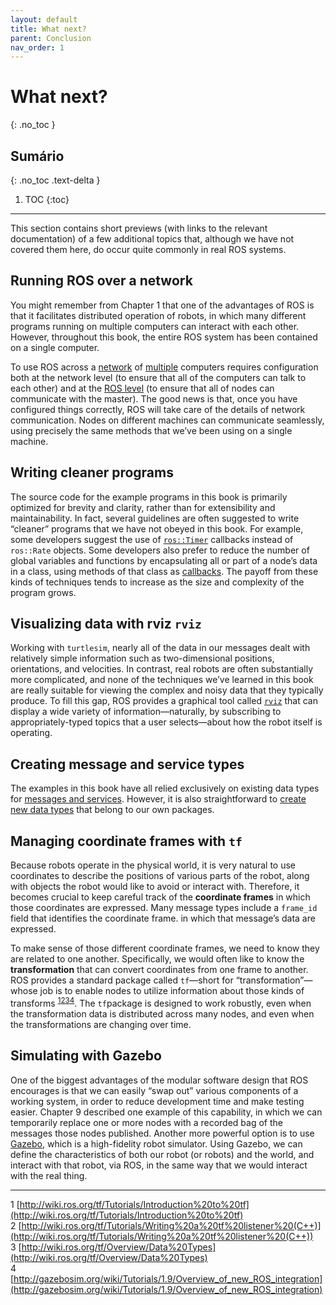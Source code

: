 ```yaml
---
layout: default
title: What next?
parent: Conclusion
nav_order: 1
---
```


# What next?
{: .no_toc }

## Sumário
{: .no_toc .text-delta }

1. TOC
{:toc}
---

This section contains short previews (with links to the relevant documentation) of a few
additional topics that, although we have not covered them here, do occur quite commonly
in real ROS systems.

## Running ROS over a network

You might remember from Chapter 1 that one of the advantages of ROS is that it facilitates distributed operation of robots, in which many different programs running on multiple computers can interact with each other. However,
throughout this book, the entire ROS system has been contained on a single computer.

To use ROS across a [network](http://wiki.ros.org/ROS/NetworkSetup) of [multiple](http://wiki.ros.org/ROS/Tutorials/MultipleMachines) computers requires configuration both at the
network level (to ensure that all of the computers can talk to each other) and at the [ROS level](http://wiki.ros.org/ROS/EnvironmentVariables) (to ensure that all of nodes can communicate with the master). 
The good news is that, once you have configured things correctly, ROS will take care of the details of network communication. Nodes on different machines can communicate seamlessly,
using precisely the same methods that we’ve been using on a single machine.

## Writing cleaner programs

The source code for the example programs in this book is primarily optimized for brevity and clarity, rather than for extensibility and maintainability.
In fact, several guidelines are often suggested to write “cleaner” programs that we have not
obeyed in this book. For example, some developers suggest the use of [`ros::Timer`](http://wiki.ros.org/roscpp/Overview/Timers) callbacks instead of `ros::Rate` objects.
Some developers also prefer to reduce the number of global variables and functions by encapsulating all or part of a node’s data in a class, using methods of that class 
as [callbacks](http://wiki.ros.org/roscpp_tutorials/Tutorials/UsingClassMethodsAsCallbacks). The payoff from these kinds of techniques tends to increase as the size and 
complexity of the program grows.

## Visualizing data with rviz `rviz`

Working with `turtlesim`, nearly all of the data in our messages dealt with relatively simple information such as two-dimensional positions, orientations, and velocities. 
In contrast, real robots are often substantially more complicated, and none of the techniques we’ve learned in this book are really suitable for viewing the complex and 
noisy data that they typically produce. To fill this gap, ROS provides a graphical tool called [`rviz`](http://wiki.ros.org/rviz) that can display a wide variety of information—naturally, by subscribing 
to appropriately-typed topics that a user selects—about how the robot itself is operating.

## Creating message and service types

The examples in this book have all relied exclusively on existing data types for [messages and services](http://wiki.ros.org/ROS/Tutorials/CreatingMsgAndSrv). However, it is also straightforward to
[create new data types](http://wiki.ros.org/ROS/Tutorials/DefiningCustomMessages) that belong to our own packages.

## Managing coordinate frames with `tf`

Because robots operate in the physical world, it
is very natural to use coordinates to describe the positions of various parts of the robot,
along with objects the robot would like to avoid or interact with. Therefore, it becomes crucial 
to keep careful track of the **coordinate frames** in which those coordinates are expressed. Many message types include 
a `frame_id` field that identifies the coordinate frame.
in which that message’s data are expressed. 

To make sense of those different coordinate frames, we need to know they are related
to one another. Specifically, we would often like to know the **transformation** that can
convert coordinates from one frame to another. ROS provides a standard package called
`tf`—short for “transformation”—whose job is to enable nodes to utilize information about
those kinds of transforms <sup>[1](#fn1)</sup><sup>[2](#fn2)</sup><sup>[3](#fn3)</sup><sup>[4](#fn4)</sup>. The `tf`package is designed to work robustly, even
when the transformation data is distributed across many nodes, and even when the transformations are changing over time.

## Simulating with Gazebo

One of the biggest advantages of the modular software design
that ROS encourages is that we can easily “swap out” various components of a working system, in order to reduce development time and make testing easier. Chapter 9 described
one example of this capability, in which we can temporarily replace one or more nodes
with a recorded bag of the messages those nodes published. Another more powerful option is to use [Gazebo](http://gazebosim.org/wiki/Tutorials/1.9/Overview_of_new_ROS_integration), which is a high-fidelity robot simulator.
Using Gazebo, we can
define the characteristics of both our robot (or robots) and the world, and interact with
that robot, via ROS, in the same way that we would interact with the real thing.


____
<a name="fn1">1</a> [http://wiki.ros.org/tf/Tutorials/Introduction%20to%20tf](http://wiki.ros.org/tf/Tutorials/Introduction%20to%20tf)<br>
<a name="fn2">2</a> [http://wiki.ros.org/tf/Tutorials/Writing%20a%20tf%20listener%20(C++)](http://wiki.ros.org/tf/Tutorials/Writing%20a%20tf%20listener%20(C++))<br>
<a name="fn3">3</a> [http://wiki.ros.org/tf/Overview/Data%20Types](http://wiki.ros.org/tf/Overview/Data%20Types)<br>
<a name="fn4">4</a> [http://gazebosim.org/wiki/Tutorials/1.9/Overview_of_new_ROS_integration](http://gazebosim.org/wiki/Tutorials/1.9/Overview_of_new_ROS_integration)
